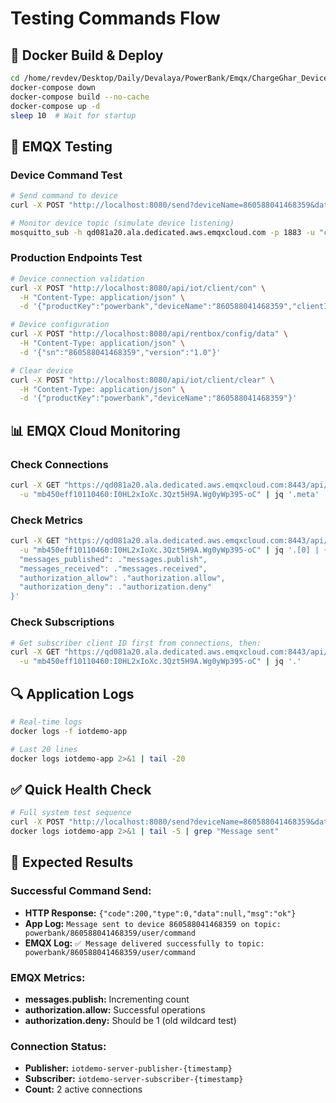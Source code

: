 # Testing Commands Flow

## 🔧 Docker Build & Deploy
```bash
cd /home/revdev/Desktop/Daily/Devalaya/PowerBank/Emqx/ChargeGhar_Devices
docker-compose down
docker-compose build --no-cache
docker-compose up -d
sleep 10  # Wait for startup
```

## 📡 EMQX Testing

### Device Command Test
```bash
# Send command to device
curl -X POST "http://localhost:8080/send?deviceName=860588041468359&data=TEST_COMMAND"

# Monitor device topic (simulate device listening)
mosquitto_sub -h qd081a20.ala.dedicated.aws.emqxcloud.com -p 1883 -u "chargeghar" -P "5060" -t "powerbank/860588041468359/user/command" -v
```

### Production Endpoints Test
```bash
# Device connection validation
curl -X POST "http://localhost:8080/api/iot/client/con" \
  -H "Content-Type: application/json" \
  -d '{"productKey":"powerbank","deviceName":"860588041468359","clientId":"test_device_001"}'

# Device configuration
curl -X POST "http://localhost:8080/api/rentbox/config/data" \
  -H "Content-Type: application/json" \
  -d '{"sn":"860588041468359","version":"1.0"}'

# Clear device
curl -X POST "http://localhost:8080/api/iot/client/clear" \
  -H "Content-Type: application/json" \
  -d '{"productKey":"powerbank","deviceName":"860588041468359"}'
```

## 📊 EMQX Cloud Monitoring

### Check Connections
```bash
curl -X GET "https://qd081a20.ala.dedicated.aws.emqxcloud.com:8443/api/v5/clients" \
  -u "mb450eff10110460:I0HL2xIoXc.3Qzt5H9A.Wg0yWp395-oC" | jq '.meta'
```

### Check Metrics
```bash
curl -X GET "https://qd081a20.ala.dedicated.aws.emqxcloud.com:8443/api/v5/metrics" \
  -u "mb450eff10110460:I0HL2xIoXc.3Qzt5H9A.Wg0yWp395-oC" | jq '.[0] | {
  "messages_published": ."messages.publish",
  "messages_received": ."messages.received", 
  "authorization_allow": ."authorization.allow",
  "authorization_deny": ."authorization.deny"
}'
```

### Check Subscriptions
```bash
# Get subscriber client ID first from connections, then:
curl -X GET "https://qd081a20.ala.dedicated.aws.emqxcloud.com:8443/api/v5/clients/{SUBSCRIBER_CLIENT_ID}/subscriptions" \
  -u "mb450eff10110460:I0HL2xIoXc.3Qzt5H9A.Wg0yWp395-oC" | jq '.'
```

## 🔍 Application Logs
```bash
# Real-time logs
docker logs -f iotdemo-app

# Last 20 lines
docker logs iotdemo-app 2>&1 | tail -20
```

## ✅ Quick Health Check
```bash
# Full system test sequence
curl -X POST "http://localhost:8080/send?deviceName=860588041468359&data=HEALTH_CHECK" && \
docker logs iotdemo-app 2>&1 | tail -5 | grep "Message sent"
```

## 📝 Expected Results

### Successful Command Send:
- **HTTP Response:** `{"code":200,"type":0,"data":null,"msg":"ok"}`
- **App Log:** `Message sent to device 860588041468359 on topic: powerbank/860588041468359/user/command`
- **EMQX Log:** `✅ Message delivered successfully to topic: powerbank/860588041468359/user/command`

### EMQX Metrics:
- **messages.publish:** Incrementing count
- **authorization.allow:** Successful operations
- **authorization.deny:** Should be 1 (old wildcard test)

### Connection Status:
- **Publisher:** `iotdemo-server-publisher-{timestamp}`
- **Subscriber:** `iotdemo-server-subscriber-{timestamp}`
- **Count:** 2 active connections